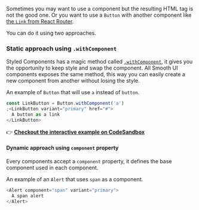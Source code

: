 Sometimes you may want to use a component but the resulting HTML tag is not the good one. Or you want to use a `Button` with another component like [the `Link` from React Router](https://reacttraining.com/react-router/web/api/Link).

You can do it using two approaches.

### Static approach using `.withComponent`

Styled Components has a magic method called [`.withComponent`](https://www.styled-components.com/docs/api#withcomponent), it gives you the opportunity to keep style and swap the component. All Smooth UI components exposes the same method, this way you can easily create a new component from another without losing the style.

An example of `Button` that will use `a` instead of `button`.

```js
const LinkButton = Button.withComponent('a')
;<LinkButton variant="primary" href="#">
  A button as a link
</LinkButton>
```

👉 **[Checkout the interactive example on CodeSandbox](https://codesandbox.io/s/7k8o4x7lj6)**

#### Dynamic approach using `component` property

Every components accept a `component` property, it defines the base component used in each component.

An example of an `Alert` that uses `span` as a component.

```js
<Alert component="span" variant="primary">
  A span alert
</Alert>
```
